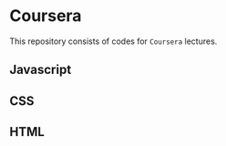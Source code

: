 # Coursera
This repository consists of codes for `Coursera` lectures.

## Javascript
## CSS
## HTML
